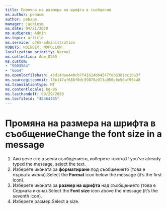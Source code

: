 ```yaml
---
title: Промяна на размера на шрифта в съобщение
ms.author: pebaum
author: pebaum
manager: jackiesm
ms.date: 04/21/2020
ms.audience: Admin
ms.topic: article
ms.service: o365-administration
ROBOTS: NOINDEX, NOFOLLOW
localization_priority: Normal
ms.collection: Adm_O365
ms.custom:
- "9003564"
- "6664"
ms.openlocfilehash: 43d14dae440cb7f41624bb4247feb8381cc10a3f
ms.sourcegitcommit: 76b147af688f0dc39878a913a050c0e56af054a8
ms.translationtype: MT
ms.contentlocale: bg-BG
ms.lasthandoff: 09/29/2020
ms.locfileid: "48364485"
---
```

# <a name="change-the-font-size-in-a-message"></a><span data-ttu-id="cfbe1-102">Промяна на размера на шрифта в съобщение</span><span class="sxs-lookup"><span data-stu-id="cfbe1-102">Change the font size in a message</span></span>

1. <span data-ttu-id="cfbe1-103">Ако вече сте въвели съобщението, изберете текста.</span><span class="sxs-lookup"><span data-stu-id="cfbe1-103">If you’ve already typed the message, select the text.</span></span>
2. <span data-ttu-id="cfbe1-104">Изберете иконата за  **форматиране** под съобщението (това е първата икона).</span><span class="sxs-lookup"><span data-stu-id="cfbe1-104">Select the  **Format** icon below the message (it’s the first icon).</span></span>
3. <span data-ttu-id="cfbe1-105">Изберете иконата за  **размер на шрифта**  над съобщението (това е Седмата икона).</span><span class="sxs-lookup"><span data-stu-id="cfbe1-105">Select the  **Font size**  icon above the message (it’s the seventh icon).</span></span>
4. <span data-ttu-id="cfbe1-106">Изберете размер.</span><span class="sxs-lookup"><span data-stu-id="cfbe1-106">Select a size.</span></span>
